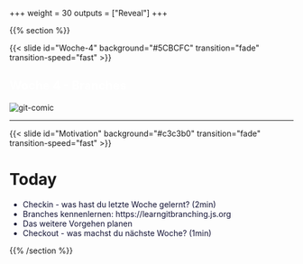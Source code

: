 +++
weight = 30
outputs = ["Reveal"]
+++

{{% section %}}

{{< slide id="Woche-4" background="#5CBCFC" transition="fade" transition-speed="fast" >}}

<h2 style="color: #fff ;">Woche 4 - Branches</h2>

![git-comic](./branches.png)

---

{{< slide id="Motivation" background="#c3c3b0" transition="fade" transition-speed="fast" >}}

# Today

<ul>
<li style ="color: #121234;">Checkin - was hast du letzte Woche gelernt? (2min)</li>
<li style ="color: #121234;">Branches kennenlernen: https://learngitbranching.js.org</li>
<li style ="color: #121234;">Das weitere Vorgehen planen</li>
<li style ="color: #121234;">Checkout - was machst du nächste Woche? (1min)</li>
</ul>


{{% /section %}}
